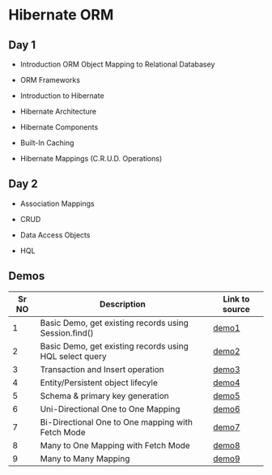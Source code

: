 # Hibernate ORM

## Day 1

- Introduction ORM
	Object Mapping to Relational Databasey

- ORM Frameworks

- Introduction to Hibernate

- Hibernate Architecture

- Hibernate Components

- Built-In Caching 

- Hibernate Mappings (C.R.U.D. Operations)


## Day 2

- Association Mappings

- CRUD

- Data Access Objects

- HQL

## Demos

Sr NO | Description | Link to source
------|-------------|---------------
1 | Basic Demo, get existing records using Session.find() | [demo1](./code-samples/hibernate-demo1/)
2 | Basic Demo, get existing records using HQL select query | [demo2](./code-samples/hibernate-demo2/)
3 | Transaction and Insert operation | [demo3](./code-samples/hibernate-demo3/)
4 | Entity/Persistent object lifecyle  | [demo4](./code-samples/hibernate-demo4/)
5 | Schema & primary key generation | [demo5](./code-samples/hibernate-demo5/)
6 | Uni-Directional One to One Mapping | [demo6](./code-samples/hibernate-demo6/)
7 | Bi-Directional One to One mapping with Fetch Mode | [demo7](./code-samples/hibernate-demo7/)
8 | Many to One Mapping with Fetch Mode | [demo8](./code-samples/hibernate-demo8/)
9 | Many to Many Mapping | [demo9](./code-samples/hibernate-demo9/)